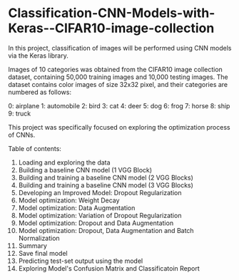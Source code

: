 # Classification-CNN-Models-with-Keras--CIFAR10-image-collection

In this project, classification of images will be performed using CNN models via the Keras library.

Images of 10 categories was obtained from the CIFAR10 image collection dataset, containing 50,000 training images and 10,000 testing images. The dataset contains color images of size 32x32 pixel, and their categories are numbered as follows:

0: airplane 1: automobile 2: bird 3: cat 4: deer 5: dog 6: frog 7: horse 8: ship 9: truck

This project was specifically focused on exploring the optimization process of CNNs.

Table of contents:
1.  Loading and exploring the data
2.  Building a baseline CNN model (1 VGG Block)
3.  Building and training a baseline CNN model (2 VGG Blocks)
4.  Building and training a baseline CNN model (3 VGG Blocks)
5.  Developing an Improved Model: Dropout Regularization
6.  Model optimization: Weight Decay
7.  Model optimization: Data Augmentation
8.  Model optimization: Variation of Dropout Regularization
9.  Model optimization: Dropout and Data Augmentation
10. Model optimization: Dropout, Data Augmentation and Batch Normalization
11. Summary
12. Save final model
13. Predicting test-set output using the model
14. Exploring Model's Confusion Matrix and Classificatoin Report
